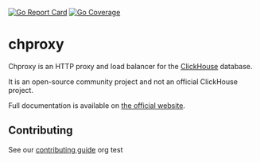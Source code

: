 [![Go Report Card](https://goreportcard.com/badge/github.com/ContentSquare/chproxy)](https://goreportcard.com/report/github.com/ContentSquare/chproxy)
[![Go Coverage](https://github.com/ContentSquare/chproxy/wiki/coverage.svg)](https://raw.githack.com/wiki/ContentSquare/chproxy/coverage.html)
# chproxy

Chproxy is an HTTP proxy and load balancer for the [ClickHouse](https://ClickHouse.yandex) database.

It is an open-source community project and not an official ClickHouse project.

Full documentation is available on [the official website](https://www.chproxy.org/).

## Contributing

See our [contributing guide](./CONTRIBUTING.md)
org test
